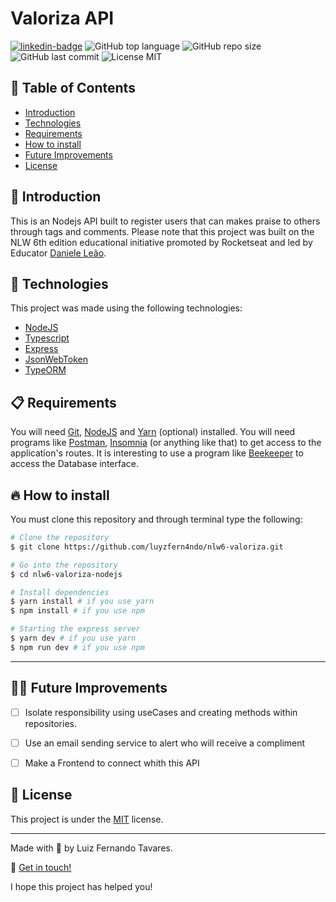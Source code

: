# Valoriza API

[![linkedin-badge][linkedin-shield]][link-linkedin] ![GitHub top language](https://img.shields.io/github/languages/top/luyzfern4ndo/nlw6-valoriza)
![GitHub repo size](https://img.shields.io/github/repo-size/luyzfern4ndo/nlw6-valoriza) ![GitHub last commit](https://img.shields.io/github/last-commit/luyzfern4ndo/nlw6-valoriza) ![License MIT](https://img.shields.io/badge/license-MIT-green)

[linkedin-shield]: https://img.shields.io/badge/-Luiz%20Fernando%20Tavares-blueviolet?logo=linkedin
[link-linkedin]: https://www.linkedin.com/in/luiz-fernando-tavares-141311187/

## :pushpin: Table of Contents

- [Introduction](#book-introduction)
- [Technologies](#rocket-technologies)
- [Requirements](#clipboard-requirements)
- [How to install](#fire-how-to-install)
- [Future Improvements](#man_astronaut-future-improvements)
- [License](#closed_book-license)

## :book: Introduction

This is an Nodejs API built to register users that can makes praise to others through tags and comments.
Please note that this project was built on the NLW 6th edition educational initiative promoted by Rocketseat and led by Educator [Daniele Leão](https://github.com/danileao).

## :rocket: Technologies

This project was made using the following technologies:

- [NodeJS](https://nodejs.org/en/)
- [Typescript](https://github.com/microsoft/TypeScript)
- [Express](https://expressjs.com/)
- [JsonWebToken](https://jwt.io/)
- [TypeORM](https://typeorm.io/#/)

## :clipboard: Requirements

You will need [Git](https://git-scm.com/), [NodeJS](https://nodejs.org/) and [Yarn](https://yarnpkg.com/) (optional) installed. You will need programs like [Postman](https://www.postman.com/), [Insomnia](https://insomnia.rest/download) (or anything like that) to get access to the application's routes. It is interesting to use a program like [Beekeeper](https://www.beekeeperstudio.io/) to access the Database interface.

## :fire: How to install

You must clone this repository and through terminal type the following:

```bash
# Clone the repository
$ git clone https://github.com/luyzfern4ndo/nlw6-valoriza.git

# Go into the repository
$ cd nlw6-valoriza-nodejs

# Install dependencies
$ yarn install # if you use yarn
$ npm install # if you use npm

# Starting the express server
$ yarn dev # if you use yarn
$ npm run dev # if you use npm
```

---

## :man_astronaut: Future Improvements

- [ ] Isolate responsibility using useCases and creating methods within repositories.

- [ ] Use an email sending service to alert who will receive a compliment

- [ ] Make a Frontend to connect whith this API


## :closed_book: License

This project is under the [MIT](https://github.com/luyzfern4ndo/nlw6-valoriza/blob/master/LICENSE) license.

---

Made with :purple_heart: by Luiz Fernando Tavares.

:wave: [Get in touch!](https://www.linkedin.com/in/luiz-fernando-tavares-141311187/)

I hope this project has helped you!
